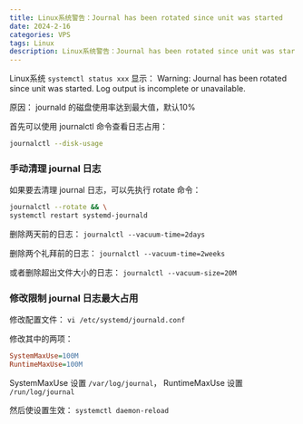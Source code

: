 ```yaml
---
title: Linux系统警告：Journal has been rotated since unit was started
date: 2024-2-16
categories: VPS
tags: Linux
description: Linux系统警告：Journal has been rotated since unit was started
---
```


Linux系统 `systemctl status xxx` 显示：
Warning: Journal has been rotated since unit was started. Log output is incomplete or unavailable.

原因：
journald 的磁盘使用率达到最大值，默认10%

首先可以使用 journalctl 命令查看日志占用：

```bash
journalctl --disk-usage
```

### 手动清理 journal 日志

如果要去清理 journal 日志，可以先执行 rotate 命令：

```bash
journalctl --rotate && \
systemctl restart systemd-journald
```

删除两天前的日志：
`journalctl --vacuum-time=2days`

删除两个礼拜前的日志：
`journalctl --vacuum-time=2weeks`

或者删除超出文件大小的日志：
`journalctl --vacuum-size=20M`

### 修改限制 journal 日志最大占用

修改配置文件：
`vi /etc/systemd/journald.conf`

修改其中的两项：

```ini
SystemMaxUse=100M
RuntimeMaxUse=100M
```

SystemMaxUse 设置 `/var/log/journal`， RuntimeMaxUse 设置 `/run/log/journal`

然后使设置生效：
`systemctl daemon-reload`
